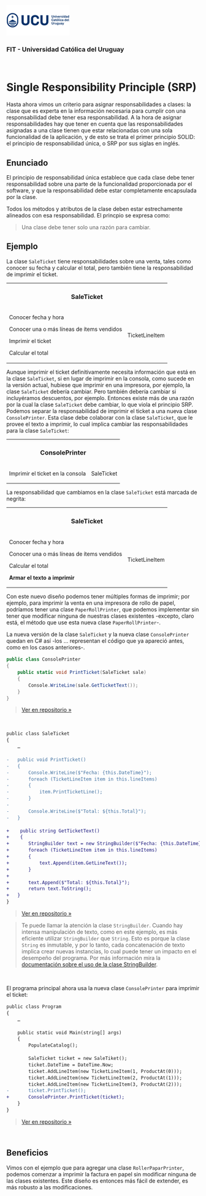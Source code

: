 ![UCU](https://github.com/ucudal/PII_Conceptos_De_POO/raw/master/Assets/logo-ucu.png)

### FIT - Universidad Católica del Uruguay

<br>

# Single Responsibility Principle (SRP)

Hasta ahora vimos un criterio para asignar responsabilidades a clases: la clase que es experta en la información necesaria para cumplir con una responsabilidad debe tener esa responsabilidad. A la hora de asignar responsabilidades hay que tener en cuenta que las responsabilidades asignadas a una clase tienen que estar relacionadas con una sola funcionalidad de la aplicación, y de esto se trata el primer principio SOLID: el principio de responsabilidad única, o SRP por sus siglas en inglés.

## Enunciado

El principio de responsabilidad única establece que cada clase debe tener responsabilidad sobre una parte de la funcionalidad proporcionada por el software, y que la responsabilidad debe estar completamente encapsulada por la clase.

Todos los métodos y atributos de la clase deben estar estrechamente alineados con esa responsabilidad. El princpio se expresa como:

> Una clase debe tener solo una razón para cambiar.

## Ejemplo

La clase `SaleTicket` tiene responsabilidades sobre una venta, tales como conocer su fecha y calcular el total, pero también tiene la responsabilidad de imprimir el ticket.

<table id="card">
    <tr>
        <td align="center" colspan="2">
            <h3>SaleTicket</h3>
        </td>
    </tr>
    <tr>
        <td>
            <p>Conocer fecha y hora</p>
            <p>Conocer una o más líneas de ítems vendidos</p>
            <p>Imprimir el ticket</p>
            <p>Calcular el total</p>
        </td>
        <td>
            <p>TicketLineItem</p>
        </td>
    </tr>
</table>

Aunque imprimir el ticket definitivamente necesita información que está en la clase `SaleTicket`, si en lugar de imprimir en la consola, como sucede en la versión actual, hubiese que imprimir en una impresora, por ejemplo, la clase `SaleTicket` debería cambiar. Pero también debería cambiar si incluyéramos descuentos, por ejemplo. Entonces existe más de una razón por la cual la clase `SaleTicket` debe cambiar, lo que viola el principio SRP. Podemos separar la responsabilidad de imprimir el ticket a una nueva clase `ConsolePrinter`. Esta clase debe colaborar con la clase `SaleTicket`, que le provee el texto a imprimir, lo cual implica cambiar las responsabilidades para la clase `SaleTicket`:

<table id="card">
    <tr>
        <td align="center" colspan="2">
            <h3>ConsolePrinter</h3>
        </td>
    </tr>
    <tr>
        <td>
            <p>Imprimir el ticket en la consola</p>
        </td>
        <td>
            <p>SaleTicket</p>
        </td>
    </tr>
</table>

La responsabilidad que cambiamos en la clase `SaleTicket` está marcada de negrita:

<table id="card">
    <tr>
        <td align="center" colspan="2">
            <h3>SaleTicket</h3>
        </td>
    </tr>
    <tr>
        <td>
            <p>Conocer fecha y hora</p>
            <p>Conocer una o más líneas de ítems vendidos</p>
            <p>Calcular el total</p>
            <p><b>Armar el texto a imprimir</b></p>
        </td>
        <td>
            <p>TicketLineItem</p>
        </td>
    </tr>
</table>

Con este nuevo diseño podemos tener múltiples formas de imprimir; por ejemplo, para imprimir la venta en una impresora de rollo de papel, podríamos tener una clase `PaperRollPrinter`, que podemos implementar sin tener que modificar ninguna de nuestras clases existentes -excepto, claro está, el método que use esta nueva clase `PaperRollPrinter`-.

La nueva versión de la clase `SaleTicket` y la nueva clase `ConsolePrinter` quedan en C# así -los … representan el código que ya apareció antes, como en los casos anteriores-.

```c#
public class ConsolePrinter
{
    public static void PrintTicket(SaleTicket sale)
    {
        Console.WriteLine(sale.GetTicketText());
    }
}
```

> [Ver en repositorio »](https://github.com/ucudal/PII_Expert_And_SRP/blob/master/v4/ConsolePrinter.cs)

<br/>

```diff
public class SaleTicket
{
    …

-   public void PrintTicket()
-   {
-       Console.WriteLine($"Fecha: {this.DateTime}");
-       foreach (TicketLineItem item in this.lineItems)
-       {
-           item.PrintTicketLine();
-       }
-
-       Console.WriteLine($"Total: ${this.Total}");
-   }

+    public string GetTicketText()
+    {
+       StringBuilder text = new StringBuilder($"Fecha: {this.DateTime}\n");
+       foreach (TicketLineItem item in this.lineItems)
+       {
+           text.Append(item.GetLineText());
+       }
+
+       text.Append($"Total: ${this.Total}");
+       return text.ToString();
+   }
}
```

> [Ver en repositorio »](https://github.com/ucudal/PII_Expert_And_SRP/blob/master/v4/SaleTicket.cs)

> Te puede llamar la atención la clase `StringBuilder`. Cuando hay intensa manipulación de texto, como en este ejemplo, es más eficiente utilizar `StringBuilder` que `String`. Esto es porque la clase `String` es inmutable, y por lo tanto, cada concatenación de texto implica crear nuevas instancias, lo cual puede tener un impacto en el desempeño del programa. Por más información mira la [documentación sobre el uso de la clase StringBuilder](https://docs.microsoft.com/en-us/dotnet/standard/base-types/stringbuilder).


<br/>

El programa principal ahora usa la nueva clase `ConsolePrinter` para imprimir el ticket:

```diff
public class Program
{
    …

    public static void Main(string[] args)
    {
        PopulateCatalog();

        SaleTicket ticket = new SaleTiket();
        ticket.DateTime = DateTime.Now;
        ticket.AddLineItem(new TicketLineItem(1, ProductAt(0)));
        ticket.AddLineItem(new TicketLineItem(2, ProductAt(1)));
        ticket.AddLineItem(new TicketLineItem(3, ProductAt(2)));
-       ticket.PrintTicket();
+       ConsolePrinter.PrintTicket(ticket);
    }
}
```

> [Ver en repositorio »](https://github.com/ucudal/PII_Expert_And_SRP/blob/master/v4/Program.cs)

<br/>

## Beneficios

Vimos con el ejemplo que para agregar una clase `RollerPaparPrinter`, podemos comenzar a imprimir la factura en papel sin modificar ninguna de las clases existentes. Este diseño es entonces más fácil de extender, es más robusto a las modificaciones.
